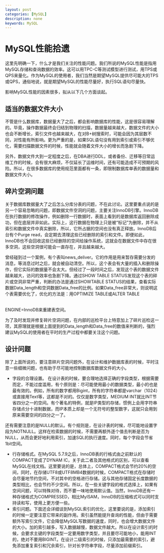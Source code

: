 ```yaml
---
layout: post
categories: [MySQL]
description: none
keywords: MySQL
---
```

# MySQL性能拾遗
这里先明确一下，什么才是我们关注的性能问题。我们所说的MySQL性能是指用MySQL存储和查询数据的效率。这可以用TPC-C等测试模型进行测试，用TPS或QPS来量化。作为MySQL的使用者，我们当然是期望MySQL提供尽可能大的TPS或QPS，通俗地说，就是期望MySQL的性能尽量好，执行SQL语句尽量快。

影响MySQL性能的因素很多，拟从以下几个方面谈起。

## 适当的数据文件大小
不管是什么数据库，数据量大了之后，都会影响数据库的性能，这是很容易理解的。毕竟，操作数据最终会归结到物理的扫描，数据量越来越大，数据文件的大小也会不断增长，索引文件也越来越大，在对B+树搜索时，可能会因为其层数不同，对性能有所影响。更为严重的是，如果SQL语句没有用到索引或索引不够优化，需要扫描数据文件的时候，性能就会随着文件大小的增长而急剧下降。

另外，数据文件大到一定程度之后，在DBA进行DDL，或者备份、迁移等日常运维工作的时候，会有很大麻烦，不仅延长了运维时间，还有可能造成不可预期的风险。所以，在很多数据库的使用规范里面都有一条，即限制数据库单表的数据量和数据文件大小。

## 碎片空洞问题
关于数据库数据量大了之后怎么分库分表的问题，不在此讨论。这里要重点说的是另一个容易忽略的问题，即数据文件空洞的问题，主要关注InnoDB引擎。InnoDB在执行数据的修改操作，例如删除一行数据时，表面上看到的是数据库返回删除成功，但在底层并非如此。实际上，这行数据在物理上只是被“标记”为删除，并不从索引和数据文件中真实删除，所以，它所占据的空间也没有真正释放。InnoDB后台有个Purge read，会定期去清理这些已经删除的索引和文件。即便如此，InnoDB也不会回收这些已经删除的空间给操作系统，这就会在数据文件中存在很多空洞，这些空洞很可能会一直存在，并且越来越大。

曾经碰到过一个案例，有个表叫news_deliver。它的作用是用来暂存需要分发的消息，等消息过时之后，就会被自动清空。所以，这个表会有大量的插入和删除操作，但它实际的数据量不会太大。但经过了一段时间之后，发现这个表的数据文件越来越大，访问的效率也急剧下降。通过SHOW TABLE STATUS发现这个表的碎片或空洞非常严重，判断的办法是通过SHOWTABLE STATUS的结果，查看实际数据Data_length和空洞数据Data_free的比例。如果Data_free非常大，则说明这个表需要优化了，优化的方法是：用OPTIMIZE TABLE<table>或ALTER TABLE<table>ENGINE=InnoDB来重建表空间。

为了及时发现并修复碎片空洞问题，在内部的巡检平台上特意加上了碎片巡检这一项，其原理就是根据上面提到的Data_length和Data_free的数值来判断的，强烈建议MySQL的使用者在平时的生产过程中都要关注这个问题。

## 设计问题
除了上面所说的，要注意碎片空洞问题外，在设计和维护数据库表的时候，平时注意一些细微问题，也有助于尽可能地控制数据库数据文件的大小。
- 字段的合理设置。
在设计表的时候，要合理地选择正确的字段类型，根据需要而定，不能过度滥用，有个原则是：尽可能使用最小的数据类型，最小的也是最有效的。例如，所有的数字都用Bigint，所有的字符串都是varchar（1024）或直接用Text等，这都是不对的。仅仅是数字类型，MEDIUM INT就比INT节省四分之一的空间。有个著名的特例，就是IP类型的存储，惯例上会用字符串存储点分十进制数据，而IP本质上却是一个无符号的整型数字，这就只会用到原来需要空间的四分之一了。

还有需要注意的是NULL的默认。有个规则是，在设计表的时候，尽可能地设置字段为NOTNULL。这样在检索数据的时候，不需要再额外逐个值去判断是否为NULL，从而会更好地利用索引，加速SQL的执行速度。同时，每个字段会节省1bit空间。
- 行存储格式。在MySQL 5.7.9之后，InnoDB表的行格式由之前默认的COMPACT变成了DYNAM IC，关于此二者及其他格式的区别，可以查看MySQL在线文档。这里要说的是，总体上，COMPACT格式会节约20%的空间，同时，在存储UTF8或UTF8MB4数据的时候，COMPACT格式在存储时会尽量地节约空间，不对其中的空格进行存储。这与其他存储固定长度数据的类型相比，也会节约不少空间。所以，在一些关键字段的格式选择上，如果有空间问题，可以特殊对待，而不要一味地使用默认值。当然，InnoDB还有一种存储格式为COMPRESSED，相比MyISAM，InnoDB的压缩格式可以同时支持读和写，使用上更方便一些。
- 索引问题。下面还会详细谈到MySQL索引的优化，这里要说的是，添加索引的时候一定要注意它带来的副作用。索引虽然能提升查询的性能，但由于需要额外写索引文件，它会降低MySQL写数据的速度，同时，也会增大数据文件的大小。加的索引越多，写入数据越慢，数据文件越大。所以在设计索引的时候，会要求主键的字段类型一定要用数字类型，并且要尽可能地小，能用INT的，绝对不要用BIGINT。在设计二级索引的时候，只添加最需要的索引，避免添加重复索引和冗余索引，针对长字符串字段，尽量添加前缀索引。






























































































































































































